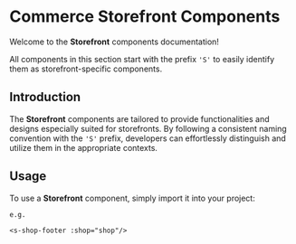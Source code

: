 # Commerce Storefront Components

Welcome to the **Storefront** components documentation!

All components in this section start with the prefix `'S'` to easily identify them as storefront-specific components.

## Introduction

The **Storefront** components are tailored to provide functionalities and designs especially suited for storefronts. By following a consistent naming convention with the `'S'` prefix, developers can effortlessly distinguish and utilize them in the appropriate contexts.

## Usage

To use a **Storefront** component, simply import it into your project:

```vue
e.g.

<s-shop-footer :shop="shop"/>
```
